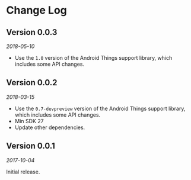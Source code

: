 Change Log
==========

## Version 0.0.3

_2018-05-10_

 *  Use the `1.0` version of the Android Things support library, which includes some API changes.


## Version 0.0.2

_2018-03-15_

 *  Use the `0.7-devpreview` version of the Android Things support library, which includes some API changes.
 *  Min SDK 27
 *  Update other dependencies.


## Version 0.0.1

_2017-10-04_

Initial release.
